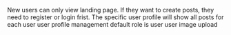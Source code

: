 New users can only view landing page. If they want to create posts, they need to register or login frist.
The specific user profile will show all posts for each user
user profile management 
default role is user 
user image upload 
